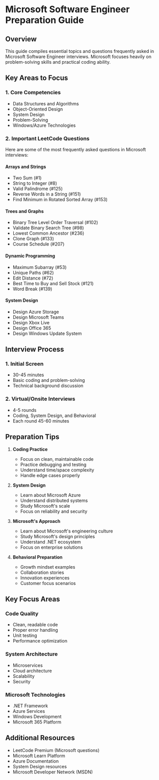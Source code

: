 # Microsoft Software Engineer Preparation Guide

## Overview
This guide compiles essential topics and questions frequently asked in Microsoft Software Engineer interviews. Microsoft focuses heavily on problem-solving skills and practical coding ability.

## Key Areas to Focus

### 1. Core Competencies
- Data Structures and Algorithms
- Object-Oriented Design
- System Design
- Problem-Solving
- Windows/Azure Technologies

### 2. Important LeetCode Questions
Here are some of the most frequently asked questions in Microsoft interviews:

#### Arrays and Strings
- Two Sum (#1)
- String to Integer (#8)
- Valid Palindrome (#125)
- Reverse Words in a String (#151)
- Find Minimum in Rotated Sorted Array (#153)

#### Trees and Graphs
- Binary Tree Level Order Traversal (#102)
- Validate Binary Search Tree (#98)
- Lowest Common Ancestor (#236)
- Clone Graph (#133)
- Course Schedule (#207)

#### Dynamic Programming
- Maximum Subarray (#53)
- Unique Paths (#62)
- Edit Distance (#72)
- Best Time to Buy and Sell Stock (#121)
- Word Break (#139)

#### System Design
- Design Azure Storage
- Design Microsoft Teams
- Design Xbox Live
- Design Office 365
- Design Windows Update System

## Interview Process

### 1. Initial Screen
- 30-45 minutes
- Basic coding and problem-solving
- Technical background discussion

### 2. Virtual/Onsite Interviews
- 4-5 rounds
- Coding, System Design, and Behavioral
- Each round 45-60 minutes

## Preparation Tips

1. **Coding Practice**
   - Focus on clean, maintainable code
   - Practice debugging and testing
   - Understand time/space complexity
   - Handle edge cases properly

2. **System Design**
   - Learn about Microsoft Azure
   - Understand distributed systems
   - Study Microsoft's scale
   - Focus on reliability and security

3. **Microsoft's Approach**
   - Learn about Microsoft's engineering culture
   - Study Microsoft's design principles
   - Understand .NET ecosystem
   - Focus on enterprise solutions

4. **Behavioral Preparation**
   - Growth mindset examples
   - Collaboration stories
   - Innovation experiences
   - Customer focus scenarios

## Key Focus Areas

### Code Quality
- Clean, readable code
- Proper error handling
- Unit testing
- Performance optimization

### System Architecture
- Microservices
- Cloud architecture
- Scalability
- Security

### Microsoft Technologies
- .NET Framework
- Azure Services
- Windows Development
- Microsoft 365 Platform

## Additional Resources
- LeetCode Premium (Microsoft questions)
- Microsoft Learn Platform
- Azure Documentation
- System Design resources
- Microsoft Developer Network (MSDN) 
 